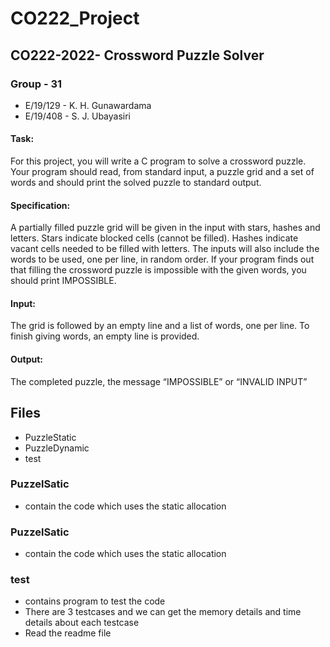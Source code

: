 # CO222_Project

## CO222-2022- Crossword Puzzle Solver 
### Group - 31

* E/19/129 - K. H. Gunawardama 
* E/19/408 - S. J. Ubayasiri 

#### Task:
For this project, you will write a C program to solve a crossword puzzle. Your program should read, from
standard input, a puzzle grid and a set of words and should print the solved puzzle to standard output.

#### Specification:
A partially filled puzzle grid will be given in the input with stars, hashes and letters. Stars indicate
blocked cells (cannot be filled). Hashes indicate vacant cells needed to be filled with letters. The inputs
will also include the words to be used, one per line, in random order. If your program finds out that
filling the crossword puzzle is impossible with the given words, you should print IMPOSSIBLE.

#### Input:
The grid is followed by an empty line and a list of words, one per line. To finish giving words, an empty
line is provided.

#### Output:
The completed puzzle, the message “IMPOSSIBLE” or “INVALID INPUT”

## Files
* PuzzleStatic
* PuzzleDynamic
* test

### PuzzelSatic
* contain the code which uses the static allocation
### PuzzelSatic
* contain the code which uses the static allocation
### test
* contains program to test the code
* There are 3 testcases and we can get the memory details and time details about each testcase
* Read the readme file
